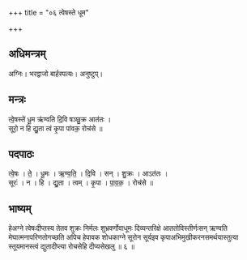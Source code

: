 +++
title = "०६ त्वेषस्ते धूम"

+++
## अधिमन्त्रम्
अग्निः। भरद्वाजो बार्हस्पत्यः। अनुष्टुप्।

## मन्त्रः
त्वे॒षस्ते॑ धू॒म ऋ॑ण्वति दि॒वि षञ्छु॒क्र आत॑तः ।  
सूरो॒ न हि द्यु॒ता त्वं कृ॒पा पा॑वक॒ रोच॑से ॥

## पदपाठः
त्वे॒षः । ते॒ । धू॒मः । ऋ॒ण्व॒ति॒ । दि॒वि । सन् । शु॒क्रः । आऽत॑तः ।  
सूरः॑ । न । हि । द्यु॒ता । त्वम् । कृ॒पा । पा॒व॒क॒ । रोच॑से ॥

## भाष्यम्
हेअग्ने त्वेषःदीप्तस्य तेतव शुक्रः निर्मलः शुभ्रवर्णोवाधूमः दिव्यन्तरिक्षे आततोविस्तीर्णःसन् ऋण्वति मेघात्मनापरिणतोगच्छति अपिच हेपावक शोधकाग्ने सूरोन सूर्यइव कृपाअभिमुखीकरनसमर्थयास्तुत्या स्तूयमानस्त्वं द्युतादीप्त्या रोचसेहि दीप्यसेखलु ॥ ६ ॥